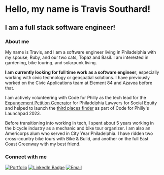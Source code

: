 # Hello, my name is Travis Southard!
## I am a full stack software engineer!

### About me
My name is Travis, and I am a software engineer living in Philadelphia with my spouse, Ruby, and our two cats, Topaz and Basil. I am interested in gardening, bike touring, and solarpunk living.

**I am currently looking for full time work as a software engineer**, especially working with civic technology or geospatial solutions. I have previously worked on the Civic Applications team at Element 84 and Azavea before that.

I am actively volunteering with Code for Philly as the tech lead for the [Expungement Petition Generator](https://codeforphilly.org/projects/philadelphia_lawyers_for_social_equity_-_record_expungement) for Philadelphia Lawyers for Social Equity and helped to launch the [third places finder](https://codeforphilly.org/projects/third_places_project-launchpad_2023) as part of Code for Philly's Launchpad 2023.

Before transitioning into working in tech, I spent about 5 years working in the bicycle industry as a mechanic and bike tour organizer. I am also an Americorps alum who served in City Year Philadelphia. I have ridden two cross-country bike tours with Bike & Build, and another on the full East Coast Greenway with my best friend.

### Connect with me
[![Portfolio](https://img.shields.io/badge/-Portfolio-blue?style=for-the-badge&logo=github)](https://travissouthard.com)
[![LinkedIn Badge](https://img.shields.io/badge/linkedin-%230077B5.svg?&style=for-the-badge&logo=linkedin&logoColor=white)](https://www.linkedin.com/in/southardtravis/)
[![Email](https://img.shields.io/badge/-Email-blue?style=for-the-badge&logo=mail)](mailto:travissouthard@proton.me)
